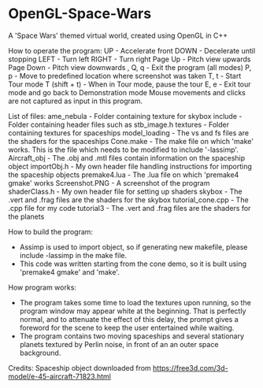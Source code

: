 # OpenGL-Space-Wars
A 'Space Wars' themed virtual world, created using OpenGL in C++

How to operate the program:
UP 		- Accelerate front
DOWN 		- Decelerate until stopping
LEFT		- Turn left
RIGHT		- Turn right
Page Up		- Pitch view upwards
Page Down 	- Pitch view downwards
<ESC>, Q, q 	- Exit the program (all modes)
P, p		- Move to predefined location where screenshot was taken
T, t		- Start Tour mode
T (shift + t)	- When in Tour mode, pause the tour
E, e		- Exit tour mode and go back to Demonstration mode
Mouse movements and clicks are not captured as input in this program.

List of files:
ame_nebula 	- Folder containing texture for skybox
include		- Folder containing header files such as stb_image.h
textures	- Folder containing textures for spaceships
model_loading	- The vs and fs files are the shaders for the spaceships
Cone.make	- The make file on which 'make' works. This is the file which needs to be modified to include '-lassimp'.
Aircraft_obj	- The .obj and .mtl files contain information on the spaceship object
importObj.h	- My own header file handling instructions for importing the spaceship objects
premake4.lua	- The .lua file on which 'premake4 gmake' works
Screenshot.PNG	- A screenshot of the program
shaderClass.h	- My own header file for setting up shaders
skybox		- The .vert and .frag files are the shaders for the skybox
tutorial_cone.cpp - The .cpp file for my code
tutorial3	- The .vert and .frag files are the shaders for the planets

How to build the program:
- Assimp is used to import object, so if generating new makefile, please include -lassimp in the make file.
- This code was written starting from the cone demo, so it is built using 'premake4 gmake' and 'make'.

How program works:
- The program takes some time to load the textures upon running, so the program window may appear white at the beginning. That is perfectly normal, and to attenuate the effect of this delay, the prompt gives a foreword for the scene to keep the user entertained while waiting.
- The program contains two moving spaceships and several stationary planets textured by Perlin noise, in front of an an outer space background.

Credits:
Spaceship object downloaded from https://free3d.com/3d-model/e-45-aircraft-71823.html
